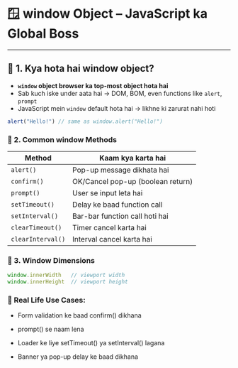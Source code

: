  
 # 🪟 window Object – JavaScript ka Global Boss

---

## 🔹 1. Kya hota hai window object?

- **`window` object browser ka top-most object hota hai**
- Sab kuch iske under aata hai → DOM, BOM, even functions like `alert`, `prompt`
- JavaScript mein `window` default hota hai → likhne ki zarurat nahi hoti

```js
alert("Hello!") // same as window.alert("Hello!")
```
### 🔹 2. Common window Methods
| Method            | Kaam kya karta hai                |
| ----------------- | --------------------------------- |
| `alert()`         | Pop-up message dikhata hai        |
| `confirm()`       | OK/Cancel pop-up (boolean return) |
| `prompt()`        | User se input leta hai            |
| `setTimeout()`    | Delay ke baad function call       |
| `setInterval()`   | Bar-bar function call hoti hai    |
| `clearTimeout()`  | Timer cancel karta hai            |
| `clearInterval()` | Interval cancel karta hai         |

### 🔹 3. Window Dimensions
```js
window.innerWidth   // viewport width
window.innerHeight  // viewport height
```
### 🔗 Real Life Use Cases:
- Form validation ke baad confirm() dikhana

- prompt() se naam lena

- Loader ke liye setTimeout() ya setInterval() lagana

- Banner ya pop-up delay ke baad dikhana
